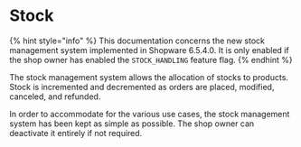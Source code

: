 # Stock

{% hint style="info" %}
This documentation concerns the new stock management system implemented in Shopware 6.5.4.0. It is only enabled if the shop owner has enabled the `STOCK_HANDLING` feature flag.
{% endhint %}

The stock management system allows the allocation of stocks to products. Stock is incremented and decremented as orders are placed, modified, canceled, and refunded.

In order to accommodate for the various use cases, the stock management system has been kept as simple as possible. The shop owner can deactivate it entirely if not required.
